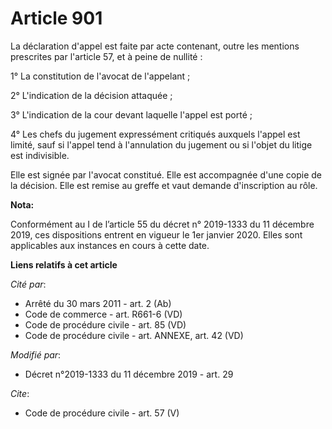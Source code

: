 # Article 901

La déclaration d'appel est faite par acte contenant, outre les mentions prescrites par l'article 57, et à peine de nullité : 

1° La constitution de l'avocat de l'appelant ; 

2° L'indication de la décision attaquée ; 

3° L'indication de la cour devant laquelle l'appel est porté ; 

4° Les chefs du jugement expressément critiqués auxquels l'appel est limité, sauf si l'appel tend à l'annulation du jugement
ou si l'objet du litige est indivisible. 

Elle est signée par l'avocat constitué. Elle est accompagnée d'une copie de la décision. Elle est remise au greffe et vaut
demande d'inscription au rôle.

**Nota:**

Conformément au I de l’article 55 du décret n° 2019-1333 du 11 décembre 2019, ces dispositions entrent en vigueur le 1er
janvier 2020. Elles sont applicables aux instances en cours à cette date.

**Liens relatifs à cet article**

_Cité par_:

  - Arrêté du 30 mars 2011 - art. 2 (Ab)
  - Code de commerce - art. R661-6 (VD)
  - Code de procédure civile - art. 85 (VD)
  - Code de procédure civile - art. ANNEXE, art. 42 (VD)

_Modifié par_:

  - Décret n°2019-1333 du 11 décembre 2019 - art. 29

_Cite_:

  - Code de procédure civile - art. 57 (V)
